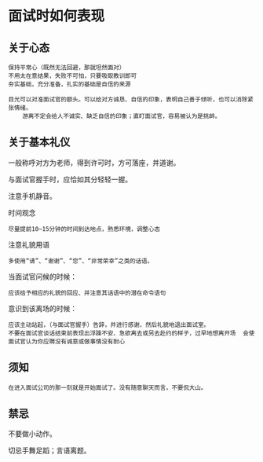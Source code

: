 # 面试时如何表现

## 关于心态

	保持平常心（既然无法回避，那就坦然面对）
	不用太在意结果，失败不可怕，只要吸取教训即可
	夯实基础，充分准备，扎实的基础是自信的来源
	
	目光可以对准面试官的额头。可以给对方诚恳、自信的印象，表明自己善于倾听，也可以消除紧张情绪。
		游离不定会给人不诚实、缺乏自信的印象；直盯面试官，容易被认为是挑衅。

## 关于基本礼仪

一般称呼对方为老师，得到许可时，方可落座，并道谢。

与面试官握手时，应恰如其分轻轻一握。

注意手机静音。

时间观念
	
	尽量提前10~15分钟的时间到达地点，熟悉环境，调整心态
	
注意礼貌用语

	多使用“请”、“谢谢”、“您”、“非常荣幸”之类的话语。

当面试官问候的时候：
	
	应该给予相应的礼貌的回应、并注意其话语中的潜在命令语句

意识到该离场的时候：
	
	应该主动站起，（与面试官握手）告辞，并进行感谢，然后礼貌地退出面试室。
	不要在面试官谈话结束前表现出浮躁不安、急欲离去或另去赴约的样子，过早地想离开场  会使面试官认为你应聘没有诚意或做事情没有耐心

## 须知

	在进入面试公司的那一刻就是开始面试了。没有随意聊天而言，不要侃大山。

## 禁忌

不要做小动作。

切忌手舞足蹈；言语离题。